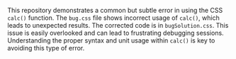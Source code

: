 This repository demonstrates a common but subtle error in using the CSS `calc()` function. The `bug.css` file shows incorrect usage of `calc()`, which leads to unexpected results. The corrected code is in `bugSolution.css`.  This issue is easily overlooked and can lead to frustrating debugging sessions. Understanding the proper syntax and unit usage within `calc()` is key to avoiding this type of error.